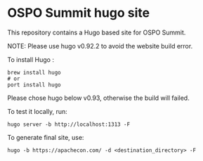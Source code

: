# OSPO Summit hugo site

This repository contains a Hugo based site for OSPO Summit.

NOTE: Please use hugo v0.92.2 to avoid the website build error.

To install Hugo :

```
brew install hugo
# or
port install hugo
```

Please chose hugo below v0.93, otherwise the build will failed.  

To test it locally, run:

```
hugo server -b http://localhost:1313 -F
```

To generate final site, use:


```
hugo -b https://apachecon.com/ -d <destination_directory> -F
```


